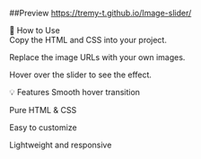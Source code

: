 ##Preview 
https://tremy-t.github.io/Image-slider/

🔧 How to Use<br>
Copy the HTML and CSS into your project.

Replace the image URLs with your own images.

Hover over the slider to see the effect.

💡 Features
Smooth hover transition

Pure HTML & CSS

Easy to customize

Lightweight and responsive

